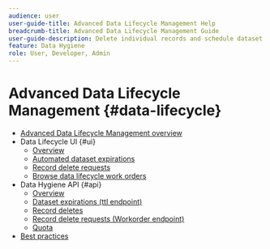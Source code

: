 ```yaml
---
audience: user
user-guide-title: Advanced Data Lifecycle Management Help
breadcrumb-title: Advanced Data Lifecycle Management Guide
user-guide-description: Delete individual records and schedule dataset expirations in Experience Platform for data cleansing, removing anonymous data, and data minimization.
feature: Data Hygiene
role: User, Developer, Admin
---
```


# Advanced Data Lifecycle Management {#data-lifecycle}

* [Advanced Data Lifecycle Management overview](./home.md)
* Data Lifecycle UI {#ui}
  * [Overview](./ui/overview.md)
  * [Automated dataset expirations](./ui/dataset-expiration.md)
  * [Record delete requests](./ui/record-delete.md)
  * [Browse data lifecycle work orders](./ui/browse.md)
* Data Hygiene API {#api}
  * [Overview](./api/overview.md)
  * [Dataset expirations (ttl endpoint)](./api/dataset-expiration.md)
  * [Record deletes](./api/jobs.md)
  * [Record delete requests (Workorder endpoint)](./api/workorder.md)
  * [Quota](./api/quota.md)
* [Best practices](./best-practices.md)
